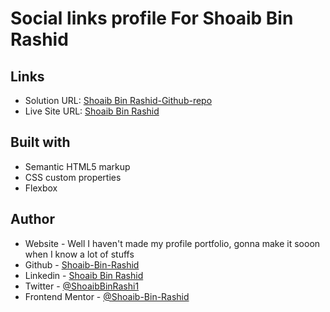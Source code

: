 # Social links profile For Shoaib Bin Rashid


## Links

- Solution URL: [Shoaib Bin Rashid-Github-repo](https://github.com/Shoaib-Bin-Rashid/Main-Social-Profile-Links)
- Live Site URL: [Shoaib Bin Rashid](https://shoaib-bin-rashid.github.io/Main-Social-Profile-Links/)

## Built with

- Semantic HTML5 markup
- CSS custom properties
- Flexbox


## Author

- Website - Well I haven't made my profile portfolio, gonna make it sooon when I know a lot of stuffs
- Github - [Shoaib-Bin-Rashid](https://github.com/Shoaib-Bin-Rashid)
- Linkedin - [Shoaib Bin Rashid](https://www.linkedin.com/in/shoaib-bin-rashid)
- Twitter - [@ShoaibBinRashi1](https://x.com/ShoaibBinRashi1)
- Frontend Mentor - [@Shoaib-Bin-Rashid](https://www.frontendmentor.io/profile/Shoaib-Bin-Rashid)
